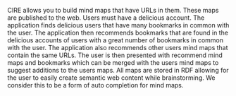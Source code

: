 CIRE allows you to build mind maps that have URLs in them. These maps are published to the web. Users must have a delicious account. The application finds delicious users that have many bookmarks in common with the user. The application then recommends bookmarks that are found in the delicious accounts of users with a great number of bookmarks in common with the user. The application also recommends other users mind maps that contain the same URLs. The user is then presented with recommend mind maps and bookmarks which can be merged with the users mind maps to suggest additions to the users maps. All maps are stored in RDF allowing for the user to easily create semantic web content while brainstorming. We consider this to be a form of auto completion for mind maps.